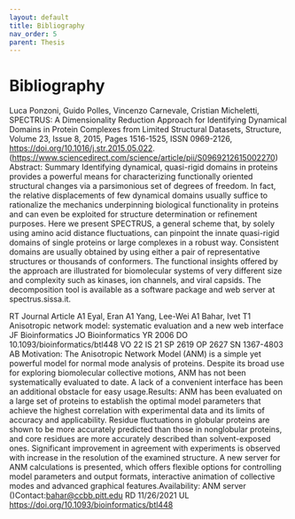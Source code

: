```yaml
---
layout: default
title: Bibliography
nav_order: 5
parent: Thesis
---
```


# Bibliography





Luca Ponzoni, Guido Polles, Vincenzo Carnevale, Cristian Micheletti,
SPECTRUS: A Dimensionality Reduction Approach for Identifying Dynamical Domains in Protein Complexes from Limited Structural Datasets,
Structure,
Volume 23, Issue 8,
2015,
Pages 1516-1525,
ISSN 0969-2126,
https://doi.org/10.1016/j.str.2015.05.022.
(https://www.sciencedirect.com/science/article/pii/S0969212615002270)
Abstract: Summary
Identifying dynamical, quasi-rigid domains in proteins provides a powerful means for characterizing functionally oriented structural changes via a parsimonious set of degrees of freedom. In fact, the relative displacements of few dynamical domains usually suffice to rationalize the mechanics underpinning biological functionality in proteins and can even be exploited for structure determination or refinement purposes. Here we present SPECTRUS, a general scheme that, by solely using amino acid distance fluctuations, can pinpoint the innate quasi-rigid domains of single proteins or large complexes in a robust way. Consistent domains are usually obtained by using either a pair of representative structures or thousands of conformers. The functional insights offered by the approach are illustrated for biomolecular systems of very different size and complexity such as kinases, ion channels, and viral capsids. The decomposition tool is available as a software package and web server at spectrus.sissa.it.


RT Journal Article
A1 Eyal, Eran
A1 Yang, Lee-Wei
A1 Bahar, Ivet
T1 Anisotropic network model: systematic evaluation and a new web interface
JF Bioinformatics
JO Bioinformatics
YR 2006
DO 10.1093/bioinformatics/btl448
VO 22
IS 21
SP 2619
OP 2627
SN 1367-4803
AB Motivation: The Anisotropic Network Model (ANM) is a simple yet powerful model for normal mode analysis of proteins. Despite its broad use for exploring biomolecular collective motions, ANM has not been systematically evaluated to date. A lack of a convenient interface has been an additional obstacle for easy usage.Results: ANM has been evaluated on a large set of proteins to establish the optimal model parameters that achieve the highest correlation with experimental data and its limits of accuracy and applicability. Residue fluctuations in globular proteins are shown to be more accurately predicted than those in nonglobular proteins, and core residues are more accurately described than solvent-exposed ones. Significant improvement in agreement with experiments is observed with increase in the resolution of the examined structure. A new server for ANM calculations is presented, which offers flexible options for controlling model parameters and output formats, interactive animation of collective modes and advanced graphical features.Availability: ANM server ()Contact:bahar@ccbb.pitt.edu
RD 11/26/2021
UL https://doi.org/10.1093/bioinformatics/btl448


